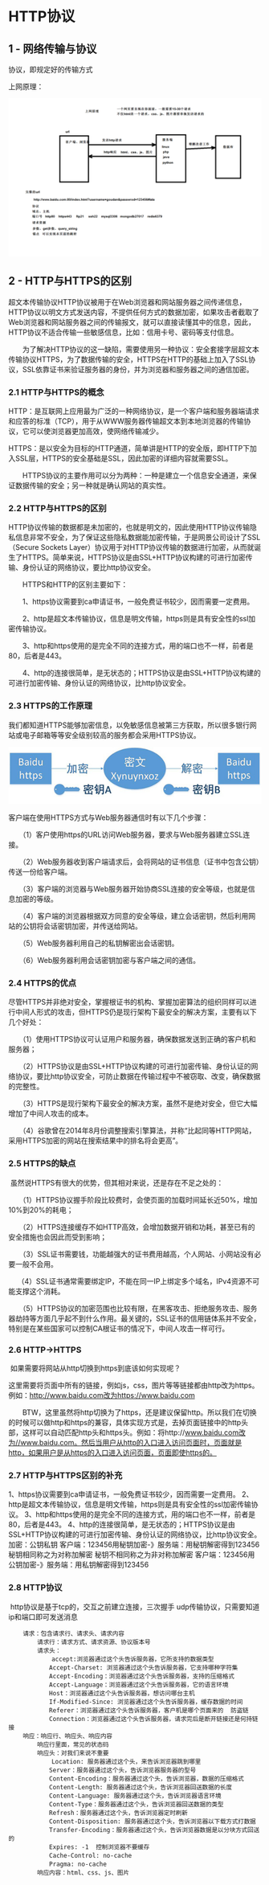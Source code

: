 # HTTP协议

## 1 - 网络传输与协议

协议，即规定好的传输方式

上网原理：

![](./images/1-1.png)

## 2 - HTTP与HTTPS的区别

​	超文本传输协议HTTP协议被用于在Web浏览器和网站服务器之间传递信息，HTTP协议以明文方式发送内容，不提供任何方式的数据加密，如果攻击者截取了Web浏览器和网站服务器之间的传输报文，就可以直接读懂其中的信息，因此，HTTP协议不适合传输一些敏感信息，比如：信用卡号、密码等支付信息。

　　为了解决HTTP协议的这一缺陷，需要使用另一种协议：安全套接字层超文本传输协议HTTPS，为了数据传输的安全，HTTPS在HTTP的基础上加入了SSL协议，SSL依靠证书来验证服务器的身份，并为浏览器和服务器之间的通信加密。

### 2.1 HTTP与HTTPS的概念

​	HTTP：是互联网上应用最为广泛的一种网络协议，是一个客户端和服务器端请求和应答的标准（TCP），用于从WWW服务器传输超文本到本地浏览器的传输协议，它可以使浏览器更加高效，使网络传输减少。

​	HTTPS：是以安全为目标的HTTP通道，简单讲是HTTP的安全版，即HTTP下加入SSL层，HTTPS的安全基础是SSL，因此加密的详细内容就需要SSL。

　　HTTPS协议的主要作用可以分为两种：一种是建立一个信息安全通道，来保证数据传输的安全；另一种就是确认网站的真实性。

### 2.2 HTTP与HTTPS的区别

​	HTTP协议传输的数据都是未加密的，也就是明文的，因此使用HTTP协议传输隐私信息非常不安全，为了保证这些隐私数据能加密传输，于是网景公司设计了SSL（Secure  Sockets  Layer）协议用于对HTTP协议传输的数据进行加密，从而就诞生了HTTPS。简单来说，HTTPS协议是由SSL+HTTP协议构建的可进行加密传输、身份认证的网络协议，要比http协议安全。

　　HTTPS和HTTP的区别主要如下：

　　1、https协议需要到ca申请证书，一般免费证书较少，因而需要一定费用。

　　2、http是超文本传输协议，信息是明文传输，https则是具有安全性的ssl加密传输协议。

　　3、http和https使用的是完全不同的连接方式，用的端口也不一样，前者是80，后者是443。

　　4、http的连接很简单，是无状态的；HTTPS协议是由SSL+HTTP协议构建的可进行加密传输、身份认证的网络协议，比http协议安全。

### 2.3 HTTPS的工作原理

​	我们都知道HTTPS能够加密信息，以免敏感信息被第三方获取，所以很多银行网站或电子邮箱等等安全级别较高的服务都会采用HTTPS协议。 

![](./images/1-2.jpg)

客户端在使用HTTPS方式与Web服务器通信时有以下几个步骤：

　　（1）客户使用https的URL访问Web服务器，要求与Web服务器建立SSL连接。

　　（2）Web服务器收到客户端请求后，会将网站的证书信息（证书中包含公钥）传送一份给客户端。

　　（3）客户端的浏览器与Web服务器开始协商SSL连接的安全等级，也就是信息加密的等级。

　　（4）客户端的浏览器根据双方同意的安全等级，建立会话密钥，然后利用网站的公钥将会话密钥加密，并传送给网站。

　　（5）Web服务器利用自己的私钥解密出会话密钥。

　　（6）Web服务器利用会话密钥加密与客户端之间的通信。

### 2.4 HTTPS的优点

​	尽管HTTPS并非绝对安全，掌握根证书的机构、掌握加密算法的组织同样可以进行中间人形式的攻击，但HTTPS仍是现行架构下最安全的解决方案，主要有以下几个好处：

　　（1）使用HTTPS协议可认证用户和服务器，确保数据发送到正确的客户机和服务器；

　　（2）HTTPS协议是由SSL+HTTP协议构建的可进行加密传输、身份认证的网络协议，要比http协议安全，可防止数据在传输过程中不被窃取、改变，确保数据的完整性。

　　（3）HTTPS是现行架构下最安全的解决方案，虽然不是绝对安全，但它大幅增加了中间人攻击的成本。

　　（4）谷歌曾在2014年8月份调整搜索引擎算法，并称“比起同等HTTP网站，采用HTTPS加密的网站在搜索结果中的排名将会更高”。

### 2.5 HTTPS的缺点

​	虽然说HTTPS有很大的优势，但其相对来说，还是存在不足之处的：

　　（1）HTTPS协议握手阶段比较费时，会使页面的加载时间延长近50%，增加10%到20%的耗电；

　　（2）HTTPS连接缓存不如HTTP高效，会增加数据开销和功耗，甚至已有的安全措施也会因此而受到影响；

　　（3）SSL证书需要钱，功能越强大的证书费用越高，个人网站、小网站没有必要一般不会用。

　   （4）SSL证书通常需要绑定IP，不能在同一IP上绑定多个域名，IPv4资源不可能支撑这个消耗。

　　（5）HTTPS协议的加密范围也比较有限，在黑客攻击、拒绝服务攻击、服务器劫持等方面几乎起不到什么作用。最关键的，SSL证书的信用链体系并不安全，特别是在某些国家可以控制CA根证书的情况下，中间人攻击一样可行。

### 2.6 HTTP->HTTPS

​	如果需要将网站从http切换到https到底该如何实现呢？

​     这里需要将页面中所有的链接，例如js，css，图片等等链接都由http改为https。例如：http://www.baidu.com改为https://www.baidu.com

　　BTW，这里虽然将http切换为了https，还是建议保留http。所以我们在切换的时候可以做http和https的兼容，具体实现方式是，去掉页面链接中的http头部，这样可以自动匹配http头和https头。例如：将http://www.baidu.com改为//www.baidu.com。然后当用户从http的入口进入访问页面时，页面就是http，如果用户是从https的入口进入访问页面，页面即使https的。

[以上转自]: https://www.cnblogs.com/wqhwe/p/5407468.html

### 2.7 HTTP与HTTPS区别的补充

1、https协议需要到ca申请证书，一般免费证书较少，因而需要一定费用。
2、http是超文本传输协议，信息是明文传输，https则是具有安全性的ssl加密传输协议。
3、http和https使用的是完全不同的连接方式，用的端口也不一样，前者是80，后者是443。
4、http的连接很简单，是无状态的；HTTPS协议是由SSL+HTTP协议构建的可进行加密传输、身份认证的网络协议，比http协议安全。
	加密：公钥私钥
	客户端：123456用秘钥加密-》服务端：用秘钥解密得到123456
	秘钥相同称之为对称加解密
	秘钥不相同称之为非对称加解密
	客户端：123456用公钥加密-》服务端：用私钥解密得到123456

### 2.8 HTTP协议

​	http协议是基于tcp的，交互之前建立连接，三次握手
		udp传输协议，只需要知道ip和端口即可发送消息

		请求：包含请求行、请求头、请求内容
			请求行：请求方式、请求资源、协议版本号
			请求头：
				accept:浏览器通过这个头告诉服务器，它所支持的数据类型
			　　Accept-Charset: 浏览器通过这个头告诉服务器，它支持哪种字符集
			　　Accept-Encoding：浏览器通过这个头告诉服务器，支持的压缩格式
			　　Accept-Language：浏览器通过这个头告诉服务器，它的语言环境
			　　Host：浏览器通过这个头告诉服务器，想访问哪台主机
			　　If-Modified-Since: 浏览器通过这个头告诉服务器，缓存数据的时间
			　　Referer：浏览器通过这个头告诉服务器，客户机是哪个页面来的  防盗链
			　　Connection：浏览器通过这个头告诉服务器，请求完后是断开链接还是何持链接
		响应：响应行、响应头、响应内容
			响应行里面，常见的状态码
			响应头：对我们来说不重要
			    Location: 服务器通过这个头，来告诉浏览器跳到哪里
			　　Server：服务器通过这个头，告诉浏览器服务器的型号
			　　Content-Encoding：服务器通过这个头，告诉浏览器，数据的压缩格式
			　　Content-Length: 服务器通过这个头，告诉浏览器回送数据的长度
			　　Content-Language: 服务器通过这个头，告诉浏览器语言环境
			　　Content-Type：服务器通过这个头，告诉浏览器回送数据的类型
			　　Refresh：服务器通过这个头，告诉浏览器定时刷新
			　　Content-Disposition: 服务器通过这个头，告诉浏览器以下载方式打数据
			　　Transfer-Encoding：服务器通过这个头，告诉浏览器数据是以分块方式回送的
			　　Expires: -1  控制浏览器不要缓存
			　　Cache-Control: no-cache  
			　　Pragma: no-cache
			响应内容：html、css、js、图片
